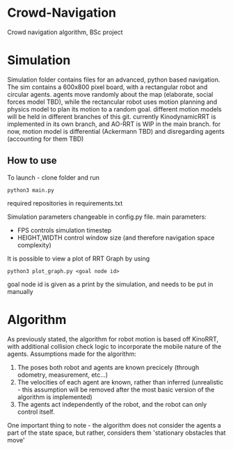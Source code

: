 # Crowd-Navigation
Crowd navigation algorithm, BSc project

# Simulation
Simulation folder contains files for an advanced, python based navigation.
The sim contains a 600x800 pixel board, with a rectangular robot and circular agents.
agents move randomly about the map (elaborate, social forces model TBD), 
while the rectancular robot uses motion planning and physics model to plan its motion to a random goal.
different motion models will be held in different branches of this git.
currently KinodynamicRRT is implemented in its own branch, and AO-RRT is WIP in the main branch.
for now, motion model is differential (Ackermann TBD) and disregarding agents (accounting for them TBD)

## How to use
To launch - clone folder and run 
```
python3 main.py
```
required repositories in requirements.txt

Simulation parameters changeable in config.py file.
main parameters: 
- FPS controls simulation timestep
- HEIGHT,WIDTH control window size (and therefore navigation space complexity)

It is possible to view a plot of RRT Graph by using
```
python3 plot_graph.py <goal node id>
```
goal node id is given as a print by the simulation, and needs to be put in manually

# Algorithm
As previously stated, the algorithm for robot motion is based off KinoRRT, with additional collision check logic to incorporate the mobile nature of the agents.
Assumptions made for the algorithm:
1. The poses both robot and agents are known precicely (through odometry, measurement, etc...)
2. The velocities of each agent are known, rather than inferred (unrealistic - this assumption will be removed after the most basic version of the algorithm is implemented)
3. The agents act independently of the robot, and the robot can only control itself.

One important thing to note - the algorithm does not consider the agents a part of the state space, but rather, considers them 'stationary obstacles that move'
